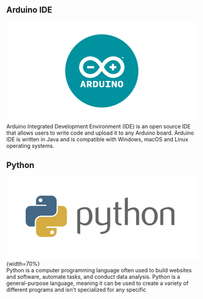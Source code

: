 



## Arduino IDE

![arduino.webp](images/arduino.webp) 
<br/>
Arduino Integrated Development Environment (IDE) is an open source IDE that allows users to write code and upload it to any Arduino board. Arduino IDE is written in Java and is compatible with Windows, macOS and Linux operating systems.



## Python

![python.png](images/python.png){width=70%} 
<br/>
Python is a computer programming language often used to build websites and software, automate tasks, and conduct data analysis. Python is a general-purpose language, meaning it can be used to create a variety of different programs and isn't specialized for any specific

